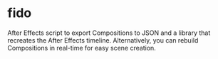# fido
After Effects script to export Compositions to JSON and a library that recreates the After Effects timeline.
Alternatively, you can rebuild Compositions in real-time for easy scene creation.
